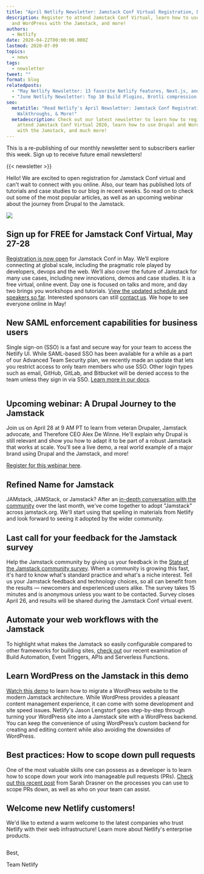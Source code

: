 ```yaml
---
title: "April Netlify Newsletter: Jamstack Conf Virtual Registration, Demos, Walkthroughs, and More!"
description: Register to attend Jamstack Conf Virtual, learn how to use Drupal
  and WordPress with the Jamstack, and more!
authors:
  - Netlify
date: 2020-04-22T00:00:00.000Z
lastmod: 2020-07-09
topics:
  - news
tags:
  - newsletter
tweet: ""
format: blog
relatedposts:
  - "May Netlify Newsletter: 13 favorite Netlify features, Next.js, and Jamstack Conf Virtual"
  - "June Netlify Newsletter: Top 10 Build Plugins, Brotli compression and more"
seo:
  metatitle: "Read Netlify's April Newsletter: Jamstack Conf Registration, Demos,
    Walkthroughs, & More!"
  metadescription: Check out our latest newsletter to learn how to register to
    attend Jamstack Conf Virtual 2020, learn how to use Drupal and WordPress
    with the Jamstack, and much more!
---
```


This is a re-publishing of our monthly newsletter sent to subscribers earlier this week. Sign up to receive future email newsletters!

{{< newsletter >}}

Hello! We are excited to open registration for Jamstack Conf virtual and can't wait to connect with you online. Also, our team has published lots of tutorials and case studies to our blog in recent weeks. So read on to check out some of the most popular articles, as well as an upcoming webinar about the journey from Drupal to the Jamstack.

<a href="https://www.netlify.com/blog/2020/04/16/announcing-jamstack-conf-virtual-schedule-and-registration/">
  <img src="https://userimg.customeriomail.com/EZIL6nSIuM6yQeclqkAa_jamstackconf-banner.png">
</a>

## Sign up for FREE for Jamstack Conf Virtual, May 27-28

<a target="_blank" href="https://ti.to/netlify/jamstack_virtual">Registration is now open</a> for Jamstack Conf in May. We’ll explore connecting at global scale, including the pragmatic role played by developers, devops and the web. We’ll also cover the future of Jamstack for many use cases, including new innovations, demos and case studies. It is a free virtual, online event. Day one is focused on talks and more, and day two brings you workshops and tutorials. <a href="https://www.netlify.com/blog/2020/04/16/announcing-jamstack-conf-virtual-schedule-and-registration/">View the updated schedule and speakers so far</a>. Interested sponsors can still <a target="_blank" href="https://forms.gle/EuKgTKeiGrftgfo89">contact us</a>. We hope to see everyone online in May!

## New SAML enforcement capabilities for business users

Single sign-on (SSO) is a fast and secure way for your team to access the Netlify UI. While SAML-based SSO has been available for a while as a part of our Advanced Team Security plan, we recently made an update that lets you restrict access to only team members who use SSO. Other login types such as email, GitHub, GitLab, and Bitbucket will be denied access to the team unless they sign in via SSO. <a href="https://docs.netlify.com/accounts-and-billing/team-management/saml-single-sign-on/#get-started">Learn more in our docs</a>.

<a href="https://netlify.zoom.us/webinar/register/7315870529341/WN_-hZ5gmiNRIqQP_cHHYIoNg">
  <img alt="" src="https://userimg.customeriomail.com/7F2aOcqRn2p1YGImlUdw_Webinar%2030.png">
</a>

## Upcoming webinar: A Drupal Journey to the Jamstack

Join us on April 28 at 9 AM PT to learn from veteran Drupaler, Jamstack advocate, and Therefore CEO Alex De Winne. He'll explain why Drupal is still relevant and show you how to adapt it to be part of a robust Jamstack that works at scale. You'll see a live demo, a real world example of a major brand using Drupal and the Jamstack, and more!

<a target="_blank" href="https://netlify.zoom.us/webinar/register/7315870529341/WN_-hZ5gmiNRIqQP_cHHYIoNg">Register for this webinar here</a>.

## Refined Name for Jamstack

JAMstack, JAMStack, or Jamstack? After an <a href="https://github.com/jamstack/jamstack.org/issues/279#issuecomment-607896059">in-depth conversation with the community</a> over the last month, we've come together to adopt "Jamstack" across jamstack.org. We'll start using that spelling in materials from Netlify and look forward to seeing it adopted by the wider community.

## Last call for your feedback for the Jamstack survey

Help the Jamstack community by giving us your feedback in the <a target="_blank" href="https://www.surveymonkey.com/r/DHJSKF6">State of the Jamstack community survey</a>. When a community is growing this fast, it's hard to know what's standard practice and what's a niche interest. Tell us your Jamstack feedback and technology choices, so all can benefit from the results — newcomers and experienced users alike. The survey takes 15 minutes and is anonymous unless you want to be contacted. Survey closes April 26, and results will be shared during the Jamstack Conf virtual event.

## Automate your web workflows with the Jamstack

To highlight what makes the Jamstack so easily configurable compared to other frameworks for building sites, <a href="https://www.netlify.com/blog/2020/04/01/automate-your-web-workflows-with-the-jamstack/">check out</a> our recent examination of Build Automation, Event Triggers, APIs and Serverless Functions.

## Learn WordPress on the Jamstack in this demo

<a href="https://netlify.zoom.us/webinar/register/6915853373717/WN_hVvYQLy_Sd2YACOogtqM4w">Watch this demo</a> to learn how to migrate a WordPress website to the modern Jamstack architecture. While WordPress provides a pleasant content management experience, it can come with some development and site speed issues. Netlify's Jason Lengstorf goes step-by-step through turning your WordPress site into a Jamstack site with a WordPress backend. You can keep the convenience of using WordPress’s custom backend for creating and editing content while also avoiding the downsides of WordPress.

## Best practices: How to scope down pull requests

One of the most valuable skills one can possess as a developer is to learn how to scope down your work into manageable pull requests (PRs). <a href="https://www.netlify.com/blog/2020/03/31/how-to-scope-down-prs/">Check out this recent post</a> from Sarah Drasner on the processes you can use to scope PRs down, as well as who on your team can assist.

## Welcome new Netlify customers!

We'd like to extend a warm welcome to the latest companies who trust Netlify with their web infrastructure! Learn more about Netlify's enterprise products.

<a href="https://www.netlify.com/customers/">
  <img alt="" src="https://userimg.customeriomail.com/2eJ8wgbqRi6rr4EKExpZ_netlify-customers-april-2020.png">
</a>

Best,

Team Netlify